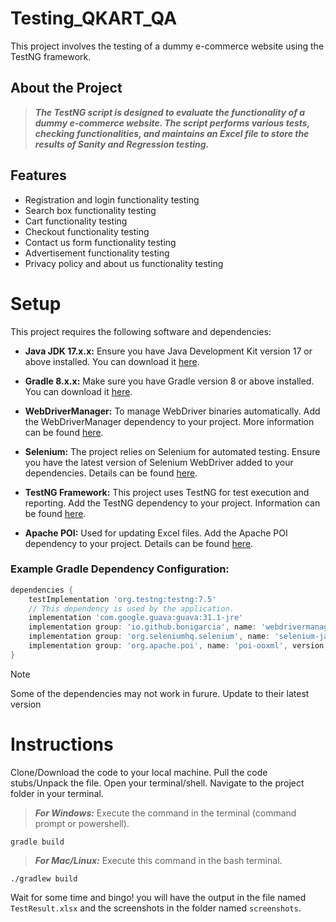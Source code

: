 # Testing_QKART_QA

This project involves the testing of a dummy e-commerce website using the TestNG framework.

## About the Project

> ***The TestNG script is designed to evaluate the functionality of a dummy e-commerce website. The script performs various tests, checking functionalities, and maintains an Excel file  to store the results of Sanity and Regression testing.***

## Features

- Registration and login functionality testing
- Search box functionality testing
- Cart functionality testing
- Checkout functionality testing
- Contact us form functionality testing
- Advertisement functionality testing
- Privacy policy and about us functionality testing

# Setup

This project requires the following software and dependencies:

- **Java JDK 17.x.x:** Ensure you have Java Development Kit version 17 or above installed. You can download it [here](https://www.oracle.com/java/technologies/javase-downloads.html).

- **Gradle 8.x.x:** Make sure you have Gradle version 8 or above installed. You can download it [here](https://gradle.org/install/).

- **WebDriverManager:** To manage WebDriver binaries automatically. Add the WebDriverManager dependency to your project. More information can be found [here](https://github.com/bonigarcia/webdrivermanager).

- **Selenium:** The project relies on Selenium for automated testing. Ensure you have the latest version of Selenium WebDriver added to your dependencies. Details can be found [here](https://www.selenium.dev/downloads/).

- **TestNG Framework:** This project uses TestNG for test execution and reporting. Add the TestNG dependency to your project. Information can be found [here](https://testng.org/doc/).

- **Apache POI:** Used for updating Excel files. Add the Apache POI dependency to your project. Details can be found [here](https://poi.apache.org/).

### Example Gradle Dependency Configuration:

```gradle
dependencies {
    testImplementation 'org.testng:testng:7.5'
    // This dependency is used by the application.
    implementation 'com.google.guava:guava:31.1-jre'
    implementation group: 'io.github.bonigarcia', name: 'webdrivermanager', version: '5.6.2'
    implementation group: 'org.seleniumhq.selenium', name: 'selenium-java', version: '4.15.0'
    implementation group: 'org.apache.poi', name: 'poi-ooxml', version: '5.2.4'
}
```

> [!NOTE]
> Some of the dependencies may not work in furure. Update to their latest version

# Instructions

Clone/Download the code to your local machine. Pull the code stubs/Unpack the file. Open your terminal/shell. Navigate to the project folder in your terminal.

> ***For Windows:*** Execute the command in the terminal (command prompt or powershell).
```
gradle build
```
> ***For Mac/Linux:*** Execute this command in the bash terminal.
```
./gradlew build
```

Wait for some time and bingo! you will have the output in the file named `TestResult.xlsx` and the screenshots in the folder named `screenshots`.
